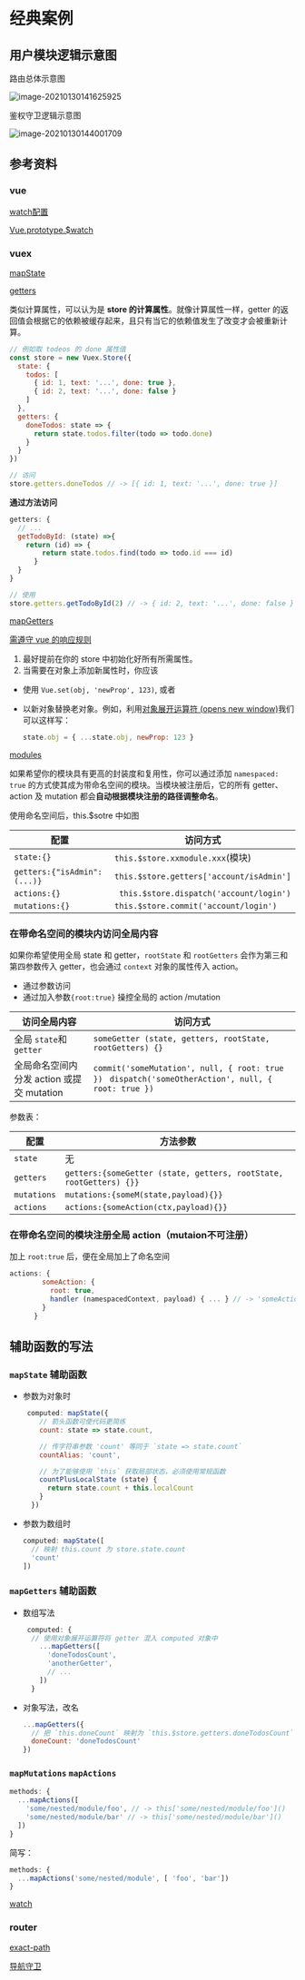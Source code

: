 # 经典案例
## 用户模块逻辑示意图

路由总体示意图

![image-20210130141625925](https://qwq9527.gitee.io/resource/imgs/20210130144001.png)

鉴权守卫逻辑示意图

![image-20210130144001709](https://qwq9527.gitee.io/resource/imgs/20210130144001.png)

## 参考资料

### vue

[watch配置](https://v2.cn.vuejs.org/v2/api/#watch)

[Vue.prototype.$watch](https://v2.cn.vuejs.org/v2/api/#vm-watch)

### vuex

[mapState](https://vuex.vuejs.org/zh/guide/state.html#mapstate-%E8%BE%85%E5%8A%A9%E5%87%BD%E6%95%B0)

[getters](https://vuex.vuejs.org/zh/guide/getters.html)

类似计算属性，可以认为是 **store 的计算属性**。就像计算属性一样，getter 的返回值会根据它的依赖被缓存起来，且只有当它的依赖值发生了改变才会被重新计算。

```js
// 例如取 todeos 的 done 属性值
const store = new Vuex.Store({
  state: {
    todos: [
      { id: 1, text: '...', done: true },
      { id: 2, text: '...', done: false }
    ]
  },
  getters: {
    doneTodos: state => {
      return state.todos.filter(todo => todo.done)
    }
  }
})
```

```js
// 访问
store.getters.doneTodos // -> [{ id: 1, text: '...', done: true }]
```

**通过方法访问**

```js
getters: {
  // ...
  getTodoById: (state) =>{
    return (id) => {
        return state.todos.find(todo => todo.id === id)
      }  
  } 
}
```

```js
// 使用
store.getters.getTodoById(2) // -> { id: 2, text: '...', done: false }
```

[mapGetters](https://vuex.vuejs.org/zh/guide/getters.html#mapgetters-%E8%BE%85%E5%8A%A9%E5%87%BD%E6%95%B0)

[需遵守 vue 的响应规则](https://v3.vuex.vuejs.org/zh/guide/mutations.html#mutation-需遵守-vue-的响应规则)

1. 最好提前在你的 store 中初始化好所有所需属性。
2. 当需要在对象上添加新属性时，你应该

- 使用 `Vue.set(obj, 'newProp', 123)`, 或者

- 以新对象替换老对象。例如，利用[对象展开运算符 (opens new window)](https://github.com/tc39/proposal-object-rest-spread)我们可以这样写：

  ```js
  state.obj = { ...state.obj, newProp: 123 }
  ```

[modules](https://vuex.vuejs.org/zh/guide/modules.html)

如果希望你的模块具有更高的封装度和复用性，你可以通过添加 `namespaced: true` 的方式使其成为带命名空间的模块。当模块被注册后，它的所有 getter、action 及 mutation 都会**自动根据模块注册的路径调整命名**。

使用命名空间后，this.$sotre 中如图

| 配置                        | 访问方式                                 |
| --------------------------- | ---------------------------------------- |
| `state:{}`                  | `this.$store.xxmodule.xxx`(模块)         |
| `getters:{"isAdmin":(...)}` | `this.$store.getters['account/isAdmin']` |
| `actions:{}`                | ` this.$store.dispatch('account/login')` |
| `mutations:{}`              | `this.$store.commit('account/login')`    |

### 在带命名空间的模块内访问全局内容

如果你希望使用全局 state 和 getter，`rootState` 和 `rootGetters` 会作为第三和第四参数传入 getter，也会通过 `context` 对象的属性传入 action。

- 通过参数访问
- 通过加入参数`{root:true}` 操控全局的 action /mutation

| 访问全局内容                              | 访问方式                                                     |
| ----------------------------------------- | ------------------------------------------------------------ |
| 全局 `state`和 `getter`                   | `someGetter (state, getters, rootState, rootGetters) {}`     |
| 全局命名空间内分发 action 或提交 mutation | `commit('someMutation', null, { root: true }) ` `dispatch('someOtherAction', null, { root: true })` |

参数表：

| 配置        | 方法参数                                                     |
| ----------- | ------------------------------------------------------------ |
| `state`     | 无                                                           |
| `getters`   | `getters:{someGetter (state, getters, rootState, rootGetters) {}}` |
| `mutations` | `mutations:{someM(state,payload){}}`                         |
| `actions`   | `actions:{someAction(ctx,payload){}}`                        |



### 在带命名空间的模块注册全局 action（mutaion不可注册）

加上 `root:true` 后，便在全局加上了命名空间

```js
actions: {
        someAction: {
          root: true,
          handler (namespacedContext, payload) { ... } // -> 'someAction'
        }
      }
```

## 辅助函数的写法

### `mapState` 辅助函数

- 参数为对象时

  ```js
   computed: mapState({
      // 箭头函数可使代码更简练
      count: state => state.count,
  
      // 传字符串参数 'count' 等同于 `state => state.count`
      countAlias: 'count',
  
      // 为了能够使用 `this` 获取局部状态，必须使用常规函数
      countPlusLocalState (state) {
        return state.count + this.localCount
      }
    })
  ```

  

- 参数为数组时

  ```js
  computed: mapState([
    // 映射 this.count 为 store.state.count
    'count'
  ])
  ```

### `mapGetters` 辅助函数

- 数组写法

  ```js
   computed: {
    // 使用对象展开运算符将 getter 混入 computed 对象中
      ...mapGetters([
        'doneTodosCount',
        'anotherGetter',
        // ...
      ])
    }
  ```

  

- 对象写法，改名

  ```js
  ...mapGetters({
    // 把 `this.doneCount` 映射为 `this.$store.getters.doneTodosCount`
    doneCount: 'doneTodosCount'
  })
  ```

###  `mapMutations` `mapActions`

```js
methods: {
  ...mapActions([
    'some/nested/module/foo', // -> this['some/nested/module/foo']()
    'some/nested/module/bar' // -> this['some/nested/module/bar']()
  ])
}
```

简写：

```js
methods: {
  ...mapActions('some/nested/module', [ 'foo', 'bar'])
}
```



[watch](https://vuex.vuejs.org/zh/api/#watch)

### router

[exact-path](https://router.vuejs.org/api/#exact-path)

[导航守卫](https://router.vuejs.org/zh/guide/advanced/navigation-guards.html#%E5%85%A8%E5%B1%80%E5%89%8D%E7%BD%AE%E5%AE%88%E5%8D%AB)




